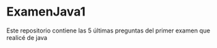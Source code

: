 # ExamenJava1
Este repositorio contiene las 5 últimas preguntas del primer examen que realicé de java
